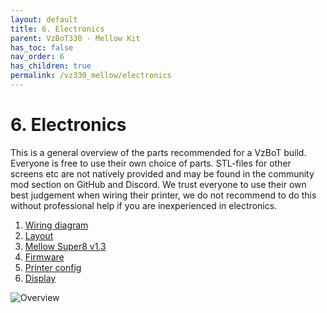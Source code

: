 ```yaml
---
layout: default
title: 6. Electronics
parent: VzBoT330 - Mellow Kit
has_toc: false
nav_order: 6
has_children: true
permalink: /vz330_mellow/electronics
---
```


# 6. Electronics

This is a general overview of the parts recommended for a VzBoT build. Everyone is free to use their own choice of parts. STL-files for other screens etc are not natively provided and may be found in the community mod section on GitHub and Discord.
We trust everyone to use their own best judgement when wiring their printer, we do not recommend to do this without professional help if you are inexperienced in electronics.

1. [Wiring diagram](./electronics/diagram)
2. [Layout](./electronics/layout)
3. [Mellow Super8 v1.3](./electronics/super_mellow)
4. [Firmware](./electronics/Firmware)
5. [Printer config](./electronics/Printer_Config)
6. [Display](./electronics/display)

![Overview](../assets/images/manual/vz330_mellow/electronics/overview.png)

